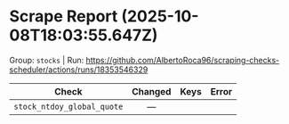 # Scrape Report (2025-10-08T18:03:55.647Z)

Group: `stocks`  |  Run: https://github.com/AlbertoRoca96/scraping-checks-scheduler/actions/runs/18353546329

| Check | Changed | Keys | Error |
|---|:---:|:--|:--|
| `stock_ntdoy_global_quote` | — |  |  |
